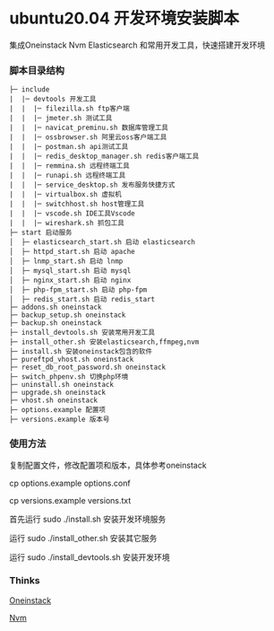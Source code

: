# ubuntu20.04 开发环境安装脚本

集成Oneinstack Nvm Elasticsearch 和常用开发工具，快速搭建开发环境



### 脚本目录结构

```
├─ include
|  |─ devtools 开发工具
|  |  |─ filezilla.sh ftp客户端
|  |  |─ jmeter.sh 测试工具
|  |  |─ navicat_preminu.sh 数据库管理工具
|  |  |─ ossbrowser.sh 阿里云oss客户端工具
|  |  |─ postman.sh api测试工具
|  |  |─ redis_desktop_manager.sh redis客户端工具
|  |  |─ remmina.sh 远程终端工具
|  |  |─ runapi.sh 远程终端工具
|  |  |─ service_desktop.sh 发布服务快捷方式
|  |  |─ virtualbox.sh 虚拟机
|  |  |─ switchhost.sh host管理工具
|  |  |─ vscode.sh IDE工具Vscode
|  |  |─ wireshark.sh 抓包工具
├─ start 启动服务
│  ├─ elasticsearch_start.sh 启动 elasticsearch
│  ├─ httpd_start.sh 启动 apache
│  ├─ lnmp_start.sh 启动 lnmp
│  ├─ mysql_start.sh 启动 mysql
│  ├─ nginx_start.sh 启动 nginx
│  ├─ php-fpm_start.sh 启动 php-fpm
│  ├─ redis_start.sh 启动 redis_start
├─ addons.sh oneinstack 
├─ backup_setup.sh oneinstack
├─ backup.sh oneinstack
├─ install_devtools.sh 安装常用开发工具
├─ install_other.sh 安装elasticsearch,ffmpeg,nvm
├─ install.sh 安装oneinstack包含的软件
├─ pureftpd_vhost.sh oneinstack
├─ reset_db_root_password.sh oneinstack
├─ switch_phpenv.sh 切换php环境
├─ uninstall.sh oneinstack
├─ upgrade.sh oneinstack
├─ vhost.sh oneinstack
├─ options.example 配置项
├─ versions.example 版本号

```

### 使用方法

复制配置文件，修改配置项和版本，具体参考oneinstack

cp options.example options.conf

cp versions.example versions.txt

首先运行 sudo ./install.sh 安装开发环境服务

运行 sudo ./install_other.sh 安装其它服务

运行 sudo ./install_devtools.sh 安装开发环境

### Thinks

[Oneinstack](https://github.com/oneinstack/oneinstack)

[Nvm](https://github.com/nvm-sh/nvm)

